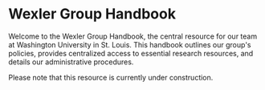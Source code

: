 # Wexler Group Handbook

Welcome to the Wexler Group Handbook, the central resource for our team at Washington University in St. Louis. This handbook outlines our group's policies, provides centralized access to essential research resources, and details our administrative procedures.

Please note that this resource is currently under construction.
